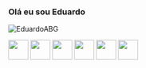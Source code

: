 <h3>Olá eu sou Eduardo</h3>


<!--
**EduardoABG/EduardoABG** is a ✨ _special_ ✨ repository because its `README.md` (this file) appears on your GitHub profile.!-->


<p align="left"> <img src="https://komarev.com/ghpvc/?username=EduardoABG&label=Total%20de%20visualizações&color=0e75b6&style=flat" alt="EduardoABG" /></p> 


<p align="left"> <img src="https://cdn.jsdelivr.net/gh/devicons/devicon/icons/javascript/javascript-original.svg" width="40px" height="40px"/>
            <img src="https://cdn.jsdelivr.net/gh/devicons/devicon/icons/typescript/typescript-original.svg" width="40px" height="40px"/>
            <img src="https://cdn.jsdelivr.net/gh/devicons/devicon/icons/nodejs/nodejs-original-wordmark.svg" width="40px" height="40px"/>
            <img src="https://cdn.jsdelivr.net/gh/devicons/devicon/icons/sequelize/sequelize-original.svg" width="40px" height="40px />
            <img src="https://cdn.jsdelivr.net/gh/devicons/devicon/icons/mysql/mysql-original-wordmark.svg"  width="45px" height="60px />
            <img src="https://cdn.jsdelivr.net/gh/devicons/devicon/icons/python/python-original.svg" width="45px" height="45px" />
            <img src="https://cdn.jsdelivr.net/gh/devicons/devicon/icons/html5/html5-original.svg" width="40px" height="40px"/>
            <img src="https://cdn.jsdelivr.net/gh/devicons/devicon/icons/css3/css3-original.svg" width="40px" height="40px"/></p>

